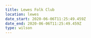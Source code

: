 ```yaml
---
title: Lewes Folk Club
location: lewes
date_start: 2020-06-06T11:25:49.459Z
date_end: 2020-06-06T11:25:49.459Z
type: wilson
---
```

